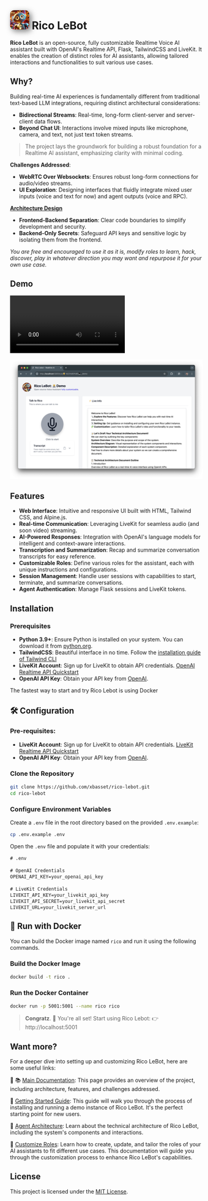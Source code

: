 # <img alt="Rico LeBot" src="static/images/rico-lebot.jpeg" style="width:50px; border-radius: 20%; box-shadow: 5px 5px 15px rgba(0, 0, 0, 0.5);"> Rico LeBot

**Rico LeBot** is an open-source, fully customizable Realtime Voice AI assistant built with OpenAI's Realtime API, Flask, TailwindCSS and LiveKit. It enables the creation of distinct roles for AI assistants, allowing tailored interactions and functionalities to suit various use cases.

## Why?

Building real-time AI experiences is fundamentally different from traditional text-based LLM integrations, requiring distinct architectural considerations:  
- **Bidirectional Streams**: Real-time, long-form client-server and server-client data flows.
- **Beyond Chat UI**: Interactions involve mixed inputs like microphone, camera, and text, not just text token streams.

> The project lays the groundwork for building a robust foundation for a Realtime AI assistant, emphasizing clarity with minimal coding.

**Challenges Addressed**:
- **WebRTC Over Websockets**: Ensures robust long-form connections for audio/video streams.
- **UI Exploration**: Designing interfaces that fluidly integrate mixed user inputs (voice and text for now) and agent outputs (voice and RPC).

**[Architecture Design](docs/agent_architecture.md)**
- **Frontend-Backend Separation**: Clear code boundaries to simplify development and security.
- **Backend-Only Secrets**: Safeguard API keys and sensitive logic by isolating them from the frontend.


*You are free and encouraged to use it as it is, modify roles to learn, hack, discover, play in whatever direction you may want and repurpose it for your own use case.*


## Demo

![](/docs/video/rico-demo.mp4)

![Dev Example](docs/images/demo_screenshot_frontend.png)

## Features

- **Web Interface**: Intuitive and responsive UI built with HTML, Tailwind CSS, and Alpine.js.
- **Real-time Communication**: Leveraging LiveKit for seamless audio (and soon video) streaming.
- **AI-Powered Responses**: Integration with OpenAI's language models for intelligent and context-aware interactions.
- **Transcription and Summarization**: Recap and summarize conversation transcripts for easy reference.
- **Customizable Roles**: Define various roles for the assistant, each with unique instructions and configurations.
- **Session Management**: Handle user sessions with capabilities to start, terminate, and summarize conversations.
- **Agent Authentication**: Manage Flask sessions and LiveKit tokens.

## Installation

### Prerequisites

- **Python 3.9+**: Ensure Python is installed on your system. You can download it from [python.org](https://www.python.org/downloads/).
- **TailwindCSS**: Beautiful interface in no time. Follow the [installation guide of Tailwind CLI](https://tailwindcss.com/docs/installation)
- **LiveKit Account**: Sign up for LiveKit to obtain API credentials. [OpenAI Realtime API Quickstart](https://docs.livekit.io/agents/quickstarts/s2s/)
- **OpenAI API Key**: Obtain your API key from [OpenAI](https://platform.openai.com/settings/organization/api-keys).

The fastest way to start and try Rico Lebot is using Docker

## 🛠️ Configuration

### Pre-requisites:
- **LiveKit Account**: Sign up for LiveKit to obtain API credentials. [LiveKit Realtime API Quickstart](https://docs.livekit.io/agents/quickstarts/s2s/)
- **OpenAI API Key**: Obtain your API key from [OpenAI](https://platform.openai.com/settings/organization/api-keys).

### Clone the Repository

```bash
git clone https://github.com/xbasset/rico-lebot.git
cd rico-lebot
```


### Configure Environment Variables

Create a `.env` file in the root directory based on the provided `.env.example`:

```bash
cp .env.example .env
```

Open the `.env` file and populate it with your credentials:

```env
# .env

# OpenAI Credentials
OPENAI_API_KEY=your_openai_api_key

# LiveKit Credentials
LIVEKIT_API_KEY=your_livekit_api_key
LIVEKIT_API_SECRET=your_livekit_api_secret
LIVEKIT_URL=your_livekit_server_url
```

## 🚀 Run with Docker

You can build the Docker image named `rico` and run it using the following commands.

### Build the Docker Image

```bash
docker build -t rico .
```

### Run the Docker Container

```bash
docker run -p 5001:5001 --name rico rico
```
> **Congratz**.
> 🎉 You're all set!
> Start using Rico Lebot: 👉 http://localhost:5001



## Want more?
For a deeper dive into setting up and customizing Rico LeBot, here are some useful links:

🔗 📚 [Main Documentation](docs/index.md): This page provides an overview of the project, including architecture, features, and challenges addressed.

🔗 [Getting Started Guide](docs/getting_started.md): This guide will walk you through the process of installing and running a demo instance of Rico LeBot. It's the perfect starting point for new users.

🔗 [Agent Architecture](docs/agent_architecture.md): Learn about the technical architecture of Rico LeBot, including the system's components and interactions.

🔗 [Customize Roles](docs/roles.md): Learn how to create, update, and tailor the roles of your AI assistants to fit different use cases. This documentation will guide you through the customization process to enhance Rico LeBot's capabilities.

## License

This project is licensed under the [MIT License](LICENSE).

